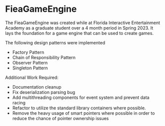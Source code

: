 # FieaGameEngine
The FieaGameEngine was created while at Florida Interactive Entertainment Academy as a graduate student over a 4 month period in Spring 2023. It lays the foundation 
for a game engine that can be used to create games. 

The following design patterns were implemented
- Factory Pattern
- Chain of Responsibility Pattern
- Observer Pattern
- Singleton Pattern

Additional Work Required: 
- Documentation cleanup
- Fix deserialization parsing bug
- Add multithreading components for event system and prevent data racing
- Refactor to utilize the standard library containers where possible.
- Remove the heavy usage of smart pointers where possible in order to reduce the chance of pointer ownership issues

